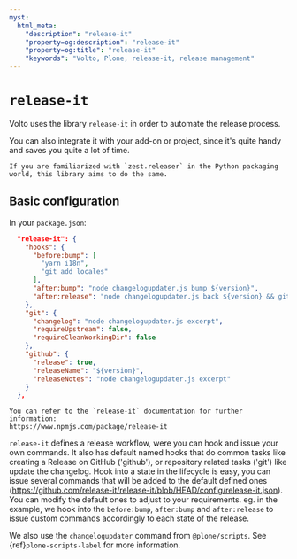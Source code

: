 ```yaml
---
myst:
  html_meta:
    "description": "release-it"
    "property=og:description": "release-it"
    "property=og:title": "release-it"
    "keywords": "Volto, Plone, release-it, release management"
---
```


# `release-it`

Volto uses the library `release-it` in order to automate the release process.

You can also integrate it with your add-on or project, since it's quite handy and saves you quite a lot of time.

```{note}
If you are familiarized with `zest.releaser` in the Python packaging world, this library aims to do the same.
```

## Basic configuration

In your `package.json`:

```json
  "release-it": {
    "hooks": {
      "before:bump": [
        "yarn i18n",
        "git add locales"
      ],
      "after:bump": "node changelogupdater.js bump ${version}",
      "after:release": "node changelogupdater.js back ${version} && git commit -am 'Back to development' && git push"
    },
    "git": {
      "changelog": "node changelogupdater.js excerpt",
      "requireUpstream": false,
      "requireCleanWorkingDir": false
    },
    "github": {
      "release": true,
      "releaseName": "${version}",
      "releaseNotes": "node changelogupdater.js excerpt"
    }
  },
```

```{note}
You can refer to the `release-it` documentation for further information:
https://www.npmjs.com/package/release-it
```

`release-it` defines a release workflow, were you can hook and issue your own commands.
It also has default named hooks that do common tasks like creating a Release on GitHub ('github'), or repository related tasks ('git') like update the changelog.
Hook into a state in the lifecycle is easy, you can issue several commands that will be added to the default defined ones (https://github.com/release-it/release-it/blob/HEAD/config/release-it.json).
You can modify the default ones to adjust to your requirements.
eg. in the example, we hook into the `before:bump`, `after:bump` and `after:release` to issue custom commands accordingly to each state of the release.

We also use the `changelogupdater` command from `@plone/scripts`. See {ref}`plone-scripts-label` for more information.
